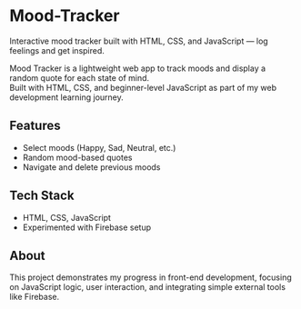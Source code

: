 # Mood-Tracker
Interactive mood tracker built with HTML, CSS, and JavaScript — log feelings and get inspired.

Mood Tracker is a lightweight web app to track moods and display a random quote for each state of mind.  
Built with HTML, CSS, and beginner-level JavaScript as part of my web development learning journey.  

## Features  
- Select moods (Happy, Sad, Neutral, etc.)  
- Random mood-based quotes  
- Navigate and delete previous moods  

## Tech Stack  
- HTML, CSS, JavaScript  
- Experimented with Firebase setup  

## About  
This project demonstrates my progress in front-end development, focusing on JavaScript logic, user interaction, and integrating simple external tools like Firebase.

